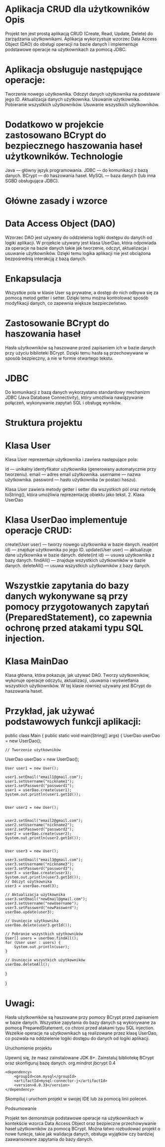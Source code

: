# Aplikacja CRUD dla użytkowników Opis

Projekt ten jest prostą aplikacją CRUD (Create, Read, Update, Delete) do zarządzania użytkownikami. Aplikacja wykorzystuje wzorzec Data Access Object (DAO) do obsługi operacji na bazie danych i implementuje podstawowe operacje na użytkownikach za pomocą JDBC.

# Aplikacja obsługuje następujące operacje:

Tworzenie nowego użytkownika.
Odczyt danych użytkownika na podstawie jego ID.
Aktualizacja danych użytkownika.
Usuwanie użytkownika.
Pobieranie wszystkich użytkowników.
Usuwanie wszystkich użytkowników.

# Dodatkowo w projekcie zastosowano BCrypt do bezpiecznego haszowania haseł użytkowników. Technologie

Java — główny język programowania.
JDBC — do komunikacji z bazą danych.
BCrypt — do haszowania haseł.
MySQL — baza danych (lub inna SGBD obsługująca JDBC).

# Główne zasady i wzorce

# Data Access Object (DAO)

Wzorzec DAO jest używany do oddzielenia logiki dostępu do danych od logiki aplikacji. W projekcie używany jest klasa UserDao, która odpowiada za operacje na bazie danych takie jak tworzenie, odczyt, aktualizacja i usuwanie użytkowników. Dzięki temu logika aplikacji nie jest obciążona bezpośrednią interakcją z bazą danych. 
# Enkapsulacja

Wszystkie pola w klasie User są prywatne, a dostęp do nich odbywa się za pomocą metod getter i setter. Dzięki temu można kontrolować sposób modyfikacji danych, co zapewnia większe bezpieczeństwo. 

# Zastosowanie BCrypt do haszowania haseł

Hasła użytkowników są haszowane przed zapisaniem ich w bazie danych przy użyciu biblioteki BCrypt. Dzięki temu hasła są przechowywane w sposób bezpieczny, a nie w formie otwartego tekstu. 
# JDBC
Do komunikacji z bazą danych wykorzystano standardowy mechanizm JDBC (Java Database Connectivity), który umożliwia nawiązywanie połączeń, wykonywanie zapytań SQL i obsługę wyników.

# Struktura projektu

   # Klasa User

Klasa User reprezentuje użytkownika i zawiera następujące pola:

id — unikalny identyfikator użytkownika (generowany automatycznie przy tworzeniu).
email — adres email użytkownika.
username — nazwa użytkownika.
password — hasło użytkownika (w postaci haszu).

Klasa User zawiera metody getter i setter dla wszystkich pól oraz metodę toString(), która umożliwia reprezentację obiektu jako tekst. 2. Klasa UserDao

# Klasa UserDao implementuje operacje CRUD:

create(User user) — tworzy nowego użytkownika w bazie danych.
read(int id) — znajduje użytkownika po jego ID.
update(User user) — aktualizuje dane użytkownika w bazie danych.
delete(int id) — usuwa użytkownika z bazy danych.
findAll() — znajduje wszystkich użytkowników w bazie danych.
deleteAll() — usuwa wszystkich użytkowników z bazy danych.

# Wszystkie zapytania do bazy danych wykonywane są przy pomocy przygotowanych zapytań (PreparedStatement), co zapewnia ochronę przed atakami typu SQL injection. 
# Klasa MainDao
Klasa główna, która pokazuje, jak używać DAO. Tworzy użytkowników, wykonuje operacje odczytu, aktualizacji, usuwania i wyświetlania wszystkich użytkowników. W tej klasie również używany jest BCrypt do haszowania haseł.

# Przykład, jak używać podstawowych funkcji aplikacji:

public class Main { public static void main(String[] args) { UserDao userDao = new UserDao();

    // Tworzenie użytkowników
   UserDao userDao = new UserDao();

    User user1 = new User();

    user1.setEmail("email1@gmail.com");
    user1.setUsername("nickname1");
    user1.setPassword("password1");
    user1 = userDao.create(user1);
    System.out.println(user1.getId());


    User user2 = new User();


    user2.setEmail("email2@gmail.com");
    user2.setUsername("nickname2");
    user2.setPassword("password2");
    user2 = userDao.create(user2);
    System.out.println(user2.getId());


    User user3 = new User();

    user3.setEmail("email3@gmail.com");
    user3.setUsername("nickname3");
    user3.setPassword("password3");
    user3 = userDao.create(user3);
    System.out.println(user3.getId());
    // Odczyt użytkownika
    user3 = userDao.read(3);

    // Aktualizacja użytkownika
    user3.setEmail("newEmail@gmail.com");
    user3.setUsername("newUsername");
    user3.setPassword("newPassword");
    userDao.update(user3);

    // Usunięcie użytkownika
    userDao.delete(user3.getId());

    // Pobranie wszystkich użytkowników
    User[] users = userDao.findAll();
    for (User user : users) {
        System.out.println(user);
    }

    // Usunięcie wszystkich użytkowników
    userDao.deleteAll();
}

}

# Uwagi:

Hasła użytkowników są haszowane przy pomocy BCrypt przed zapisaniem w bazie danych.
Wszystkie zapytania do bazy danych są wykonywane za pomocą PreparedStatement, co chroni przed atakami typu SQL injection.
Wszelkie operacje na użytkownikach są realizowane przez klasę UserDao, co pozwala na oddzielenie logiki dostępu do danych od logiki aplikacji.

Uruchomienie projektu

Upewnij się, że masz zainstalowane JDK 8+.
Zainstaluj bibliotekę BCrypt oraz skonfiguruj bazę danych.
<dependencies>
    <dependency>
        <groupId>org.mindrot</groupId>
        <artifactId>jbcrypt</artifactId>
        <version>0.4</version>
    </dependency>

    
    <dependency>
        <groupId>com.mysql</groupId>
        <artifactId>mysql-connector-j</artifactId>
        <version>8.0.33</version>
    </dependency>

</dependencies>

Skompiluj i uruchom projekt w swojej IDE lub za pomocą linii poleceń.

Podsumowanie

Projekt ten demonstruje podstawowe operacje na użytkownikach w kontekście wzorca Data Access Object oraz bezpieczne przechowywanie haseł użytkowników za pomocą BCrypt. Można łatwo rozbudować projekt o nowe funkcje, takie jak walidacja danych, obsługa wyjątków czy bardziej zaawansowane zapytania do bazy danych.
